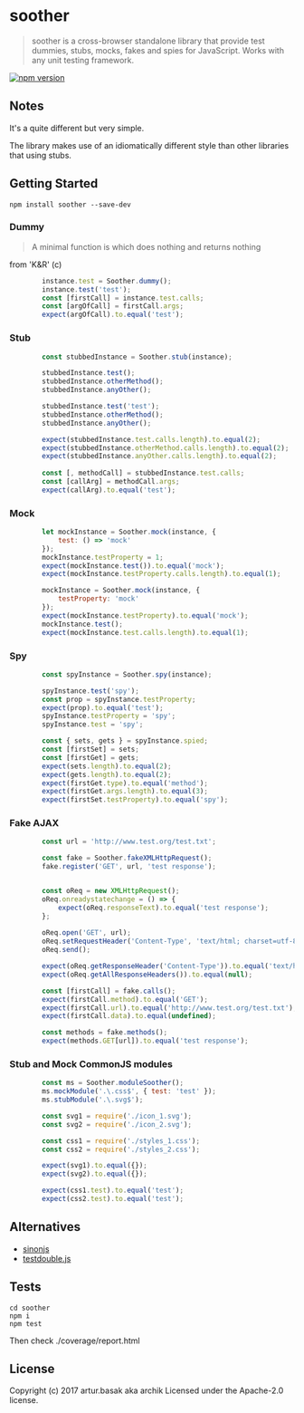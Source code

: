 # soother

> soother is a cross-browser standalone library that provide test dummies, stubs, mocks, fakes and spies for JavaScript. Works with any unit testing framework.

[![npm version](https://img.shields.io/npm/v/soother.svg?style=flat-square)](https://www.npmjs.com/package/soother)


## Notes
It's a quite different but very simple.

The library makes use of an idiomatically different style than other libraries that using stubs.


## Getting Started

```
npm install soother --save-dev
```

### Dummy
>A minimal function is which does nothing and returns nothing

from 'K&amp;R' (c)

```javascript
        instance.test = Soother.dummy();
        instance.test('test');
        const [firstCall] = instance.test.calls;
        const [argOfCall] = firstCall.args;
        expect(argOfCall).to.equal('test');
```

### Stub

```javascript
        const stubbedInstance = Soother.stub(instance);

        stubbedInstance.test();
        stubbedInstance.otherMethod();
        stubbedInstance.anyOther();

        stubbedInstance.test('test');
        stubbedInstance.otherMethod();
        stubbedInstance.anyOther();

        expect(stubbedInstance.test.calls.length).to.equal(2);
        expect(stubbedInstance.otherMethod.calls.length).to.equal(2);
        expect(stubbedInstance.anyOther.calls.length).to.equal(2);
        
        const [, methodCall] = stubbedInstance.test.calls;
        const [callArg] = methodCall.args;
        expect(callArg).to.equal('test');
```

### Mock

```javascript
        let mockInstance = Soother.mock(instance, {
            test: () => 'mock'
        });
        mockInstance.testProperty = 1;
        expect(mockInstance.test()).to.equal('mock');
        expect(mockInstance.testProperty.calls.length).to.equal(1);

        mockInstance = Soother.mock(instance, {
            testProperty: 'mock'
        });
        expect(mockInstance.testProperty).to.equal('mock');
        mockInstance.test();
        expect(mockInstance.test.calls.length).to.equal(1);
```

### Spy

```javascript
        const spyInstance = Soother.spy(instance);

        spyInstance.test('spy');
        const prop = spyInstance.testProperty;
        expect(prop).to.equal('test');
        spyInstance.testProperty = 'spy';
        spyInstance.test = 'spy';

        const { sets, gets } = spyInstance.spied;
        const [firstSet] = sets;
        const [firstGet] = gets;
        expect(sets.length).to.equal(2);
        expect(gets.length).to.equal(2);
        expect(firstGet.type).to.equal('method');
        expect(firstGet.args.length).to.equal(3);
        expect(firstSet.testProperty).to.equal('spy');
```

### Fake AJAX
```javascript
        const url = 'http://www.test.org/test.txt';

        const fake = Soother.fakeXMLHttpRequest();
        fake.register('GET', url, 'test response');


        const oReq = new XMLHttpRequest();
        oReq.onreadystatechange = () => {
            expect(oReq.responseText).to.equal('test response');
        };
        
        oReq.open('GET', url);
        oReq.setRequestHeader('Content-Type', 'text/html; charset=utf-8');
        oReq.send();

        expect(oReq.getResponseHeader('Content-Type')).to.equal('text/html; charset=utf-8');
        expect(oReq.getAllResponseHeaders()).to.equal(null);

        const [firstCall] = fake.calls();
        expect(firstCall.method).to.equal('GET');
        expect(firstCall.url).to.equal('http://www.test.org/test.txt');
        expect(firstCall.data).to.equal(undefined);

        const methods = fake.methods();
        expect(methods.GET[url]).to.equal('test response');
```

### Stub and Mock CommonJS modules
```javascript
        const ms = Soother.moduleSoother();
        ms.mockModule('.\.css$', { test: 'test' });
        ms.stubModule('.\.svg$');

        const svg1 = require('./icon_1.svg');
        const svg2 = require('./icon_2.svg');

        const css1 = require('./styles_1.css');
        const css2 = require('./styles_2.css');

        expect(svg1).to.equal({});
        expect(svg2).to.equal({});

        expect(css1.test).to.equal('test');
        expect(css2.test).to.equal('test');
```

## Alternatives

* [sinonjs](https://github.com/sinonjs/)
* [testdouble.js](https://github.com/testdouble/testdouble.js)


## Tests

```
cd soother
npm i
npm test

```
Then check ./coverage/report.html


## License
Copyright (c) 2017 artur.basak aka archik
Licensed under the Apache-2.0 license.
